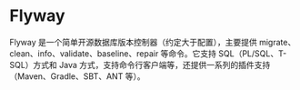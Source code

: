 # Flyway

Flyway 是一个简单开源数据库版本控制器（约定大于配置），主要提供 migrate、clean、info、validate、baseline、repair 等命令。它支持 SQL（PL/SQL、T-SQL）方式和 Java 方式，支持命令行客户端等，还提供一系列的插件支持（Maven、Gradle、SBT、ANT 等）。
